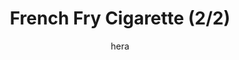 ---
media: "images/rounds/round_4_2/french_fry_cigarette_2.png"
media_type: image
title: French Fry Cigarette (2/2)
author: [hera]
desc: Percival Lune makes an improvised cigarette from a french fry, much to the amusement of the Soviets, who had the foresight to pack several crates of real cigarettes.
---